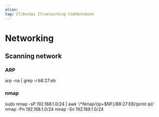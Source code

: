 ```yaml
---
alias:
tag: IT/DevOps IT/networking CodeNotebook 
---
```


# Networking

## Scanning network

### ARP

arp -na | grep -i b8:27:eb

### nmap

sudo nmap -sP 192.168.1.0/24 | awk '/^Nmap/{ip=$NF}/B8:27:EB/{print ip}'
nmap -Pn 192.168.1.0/24
nmap -Sn 192.168.1.0/24
